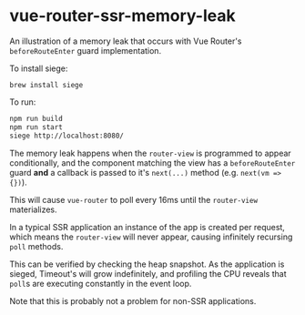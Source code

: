 # vue-router-ssr-memory-leak

An illustration of a memory leak that occurs with Vue Router's `beforeRouteEnter` guard implementation.

To install siege:
```
brew install siege
```

To run:
```bash
npm run build
npm run start
siege http://localhost:8080/
```

The memory leak happens when the `router-view` is programmed to appear conditionally, and the component matching the view has a `beforeRouteEnter` guard **and** a callback is passed to it's `next(...)` method (e.g. `next(vm => {})`).

This will cause `vue-router` to poll every 16ms until the `router-view` materializes.

In a typical SSR application an instance of the app is created per request, which means the `router-view` will never appear, causing infinitely recursing `poll` methods.

This can be verified by checking the heap snapshot.
As the application is sieged, Timeout's will grow indefinitely, and profiling the CPU reveals that `poll`s are executing constantly in the event loop.


Note that this is probably not a problem for non-SSR applications.
